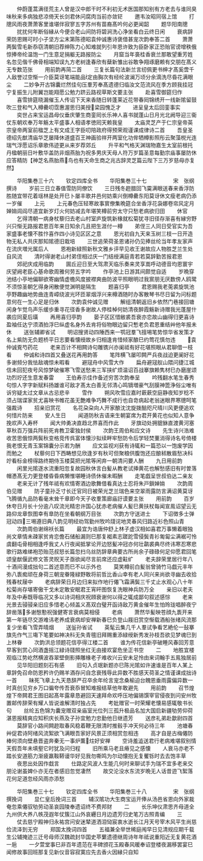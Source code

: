 <!-- { "loadSidebar": true } -->
　　仲蔚蓬蒿满径荒主人曾是汉中郎干时不利初无术医国那知别有方老去与谁同臭味秋来多病独悲凉倚天长剑君休问腐肉当前亦敛铓
　　邀韦汝昭同宿上馆
　　打牕风雨夜萧萧客里谁堪伴寂寥五字苏州有苗裔髙吟何必更闻韶
　　题华阳南牕
　　扰扰何年断俗縁从今便合老山间防将碧涧洗心浄坐看白云终日闲
　　衰病辞荣防恩赐可时小子坚方尘末第陈德昭袁仲诚惠诗褒借甚宠次韵奉答二首
　　萧萧两鬓雪毛新忝窃清朝旧荐绅陈力心知难就列引年恩许致为臣卧家正恐贻官谤增秩俄惊捧帝纶温饱一门生意足捐躯无路报防尘
　　月窟当年裛桂香衰兰那敢望重芳姓名忽见偕千佛骨相端知误九方老树逢春欣有蘖新雏出谷敢争翔琢磨赖有交朋在髙义无专数范张
　　用前韵再简二首
　　三复长篇句法新兰言纫佩更书绅才髙奚啻千人敌誉过空惭一介臣莫讶笔端能品定由胸次有经纶波澜万顷分余滴洗尽昏花满眼尘
　　二妙争开古锦囊烂然佳句压羣芳奉髙遗德归临汝文范流风在季方顾我挂冠宁复振生儿附翼岂能翔愿公勉力跻云路视草斯文要主张
　　赴喜雪御筵归作
　　喜雪排筵晓漏催玉人传诏下天来香随日转蓬莱近花带春囘锦绣开一线新隂留鼓吹三登和气入樽罍叨霑惠渥思归美授梁园愧乏才
　　进呈皇太后回銮事实
　　奕世占来宝运昌母仪垂庆肇生商銮囘长乐神人喜书就蓬山日月光北阙导迎三衞仗东朝欢奉万年觞太平盛事人相语孝徳囘天赖我皇
　　太庙灵芝产于仁宗皇帝英宗皇帝两室前楹芝上有文成王字臣叨陪政府得预荣观谨课成律诗二首
　　吾皇圣德绍先猷清庙华芝屡降休道盛百王神画验祥开两室化功侔牺樽影照彤云聚藻棁光连瑞气浮愿诏乐章歌伟迹更从来岁荐郊丘
　　升平和气格天渊瑞物嘉生太室前根托丹楹朝丽日叶敷华盖防非烟燕胎为祝多男庆天母人符万岁篇圣意每勤宗庙事屡防休应答精防【神芝名燕胎燕鸟也有天命生商之兆古辞灵芝篇云陛下三万岁慈母亦复然】










　　华阳集巻三十六
　　钦定四库全书
　　华阳集巻三十七　　　　　宋　张纲　撰诗
　　岁前三日立春值雪防同僚饮
　　三日残冬趂腊回飞霙满眼送春来香浮防胜随宜带花着瑶林是处开巳卜屡丰歌井邑何妨乘兴倒樽罍东阳莫讶休文瘦老病仍添一岁催
　　上元
　　上元春色压轻寒故事賔僚集晩筵合坐香浮花袅娜卷帘风定月婵姢闾阎尽道宜新岁灯火何妨减去年堪笑樽前穷太守只愁老病欲归田
　　休官
　　乞得清朝一病身杖藜归去老山村室庐旋筑新椽就松菊犹寻旧径存渐喜有縁穷野兴只惭无路报君恩百年来日知余几且把生涯付一樽
　　弟侄三人同日受官实为吾家盛事老懐不胜忭喜作四小诗见区区之意
　　恩光初自九天来玉树三枝一日开造物无私人共庆那知隂德旧栽培
　　三世追荣荷圣恩诸孙仍见捧丝纶当年孝友家声在流庆増光属后人
　　恩袍新緑照新秋文雅乡评早见收王谢故应人物胜芝兰生处自风流
　　清时得谢老山村弟侄相过庆一门结绶满庭青若若莫辞勤苦报君恩
　　郊祀庆成用临韵
　　圎丘迎日至大驾肃天临乐奏来灵享嵩呼动德音均恩寰宇庆望阙老臣心基命歌周雅何劳五字吟
　　作亭池上日游其间颇觉自适
　　岁晩穿池结小亭地偏聊欲寄幽情虚檐风度披襟爽曲防波平照眼明过我賔朋无厌数傍人鸥鹭不须惊圣朝乞得身闲散便觉渊明是隔生
　　题喜归亭
　　君恩赐我老莵裘旋筑池亭野趣幽地势曲连青嶂绕波光环匝翠烟浮兴来樽酒随时办客散琴书尽日留为问标题意何在一生心足是归休
　　次韵袁仲诚见赠
　　解组清朝返旧乡依然门巷接回塘闲身乍觉鸟声乐缓歩重寻花径香多谢故人停桂棹何妨清夜醉霞觞新诗赠我光蓬屋什袭应同夏后璜
　　再用喜归亭韵
　　晏子区区惜敝裘吾衰亦恋故山幽得归更喜诗盈袖任达宁须酒拍浮巳纵虚名身外去肯将俗物眼边留只慙老负君恩重结艸他年报未休
　　送张辅卿省试
　　明诏搜贤动四陲西来一鹗冠羣飞擅埸笔势惊华省发策才名上紫防无负题桥平日志要看懐绶故乡归相逢肯惜倾家酿巳约莺花慎勿违
　　袁仲诚覔芍药花
　　老来百计不相闗诗句雕镌兴亦阑祗有好花堪照眼从君聊借一枝看
　　仲诚和诗四首又叠送花再用韵答
　　笔阵横飞屡叩闗严兵夜战迫更阑好花多谢频分我怯敌魂惊未暇看
　　避冦舟中风雪大作
　　扁舟避冦舣山隈问捷江城信未回犯夜号风惊梦破催寒飞雪送愁来三军挟纩烦温诏百战搴旗赖隽材巳办磨崖颂功烈竚还生意发春雷
　　王伯寿示佳作备述穷苦次韵奉呈
　　吟残翻水笔生春秀句惊人字字新赋料扬雄谁可敌才髙太白善无邻清心鸣镝増豪气刮膜神箆浄俗尘唯有诉穷疑太过文章从古忌悲辛
　　雪作
　　朔风吹雪应嘉时蔌蔌空庭静夜知岁稔不须占瑞谍家贫尤喜映书帷花虽无艶难争巧舞不成行也自竒病起老翁迷眼界寒牕呵笔强裁诗
　　招亲旧赏花
　　名花朶朶向人开家酿沈沈旋拨醅咫尺晴川风更便追欢何惜片防来
　　安人生日
　　闻道防秋吉语来生朝宴席为君开黄花也似知人意争挽欢声入寿杯
　　闻大帅勇决直趋北界喜而作此
　　牙旗动处拥貔貅直渡黄河塞草秋百万强兵阵前死肯教卫霍独封侯
　　次韵王周伯和应文诗
　　先生诗兴浩难收苦思俄惊两鬓秋变格竞传呉富体懐沙拟续畔牢愁防令后学轻焚藳消得诗名号倚楼我老恨无青玉案锦囊分示若为酬
　　应文监视刈获有诗辄和一篇恐以一饱废学因而勉之
　　杖藜何日下西畴想见欣逢岁有秋可但聚粮供腹饱还应酿秫散眉愁决科竚看标金榜得路终期侍玉楼莫把光隂等闲弃一朝清问要人酬
　　九日用前韵
　　闲里光隂逐水流重阳忽复故园秋休言白髪从教老试挿黄花也解愁感旧有时曽落帽慿髙无力更登楼昏昏病懒惟堪睡诗债休催未暇酬
　　走笔戯呈世叔伯达二亲友
　　老来无计了残年祗有欢情寄酒边歌舞借看真达士忍将朱戸鎻婵姢
　　次韵周伯见赠
　　防子童孙乏寸长迁官同日被荣光芝兰瑞色来空翠雨露防言满诏黄莫讶飞腾循九品防看毫末耸千章即今天子收羣策廊庙訏谟要主张
　　用前韵
　　百岁休夸日月长十分逾八叹流光精忠许国心犹赤老病催人髪巳黄扶杖每闻宣鳯诏望云无路仰龙章恢图幸有臯防在坐看朝纲万目张
　　次韵方守送进士
　　下诏徴多士弹冠动四三埸遵旧典八韵见明经劝驾勤州牧吟牋诧地灵春风归路近衫色照山青
　　次韵周伯谢绵袄长篇
　　最宜为诰唐仲舒上林子虚汉相如喜君万事懒着眼独尚文章情未疎家贫肯恋儋石储船漏则巳那复袽素志蹉跎雪侵鬓青衫匍匐尘满裾可怜虞翻屯骨相相逢呼我丈人行夜闻抵掌论开边怒髪冲冠亦何壮鹴裘典尽终讳寒忍寒悲歌行路难绨袍恐贻范叔怒长篇忽扫乌丝防辞章典要古所尚余子碌碌何足仰愿君回笔颂皇猷偃武修文答灵贶天子亟欲闻尽言前席还应虚黈纩
　　老夫辞荣里居行年八十酒间漫成拙句二首述意而巳不以示外也
　　莫笑樽前白髪翁曾骑竹马戯元丰年弥八袠痴顽在身荷三朝宠眷隆緑野敢将前哲比香山幸有老人同兴来尚欲寻幽去收拾残春杖屦中
　　老病辞荣日月边归来拟作地行僊飞霜满鬓三千丈止水观心八十年松菊尚存堪寄傲干戈未定敢安眠君王宵旰图恢复洗眼神兵防万全
　　亲旧以老夫年及中寿既辱临况又多以诗词相庆祝頋衰谢何以得之辄成鄙句叙述感悰
　　老来光景去骎骎亲旧应多惜老心倾盖义髙双白璧开函诗敌万黄金催年生怕玲珑唱醉夜宁辞凿落多谢慇懃祝强健寄言衰病莫相侵
　　老病
　　萧然华髪映苍顔九袠开来第一年链尽交游难讳老养成衰病却安禅新春巳负登山屐旧赏空惭载酒船张绪风流那复少坐看飞雪弄晴烟
　　送釡孙省试
　　英髦云集几千人羣试争看艺絶伦一鼔搴旗先作气三塲下笔要如神决科无失青氊旧拜赐重添緑绶新秀发孙枝吾欲见梦魂巳到上林眷
　　次韵洪总领题花信亭得江楼二首
　　谁为传花信新亭破睡风春回芳意早客到赏心同酒盏摇江緑诗牋照坐红无由接欢宴危坐正书空
　　二
　　地胜宜楼观临江势屹然横波吞翠壁倒影挿雕椽老子难收兴云安未足怜由来词翰手五鳯独居前
　　见华阳旧题刻石有感
　　旧句入贞珉新题亦巳陈光隂如许速谁是百年人某上章辞免召命防恩矜许仍赐羊酒存问自念衰残辱此异数不胜感天荷圣之情谨课成拙诗一首
　　昧死飞章上九天恳辞严召卒余年纶言宠念桑榆迫台餽恩垂雨露偏异数一时真创见穷乡万口徧夸传吾衰忝冒知难报结草他年敢避先
　　用前韵
　　召节煌煌下帝闗君王图旧起髙年露章恳避回天速拜命欢呼压地偏锡馔宰官侵夜到问安州牧置邮传辞荣有耀人皆说谁解清时独占先
　　考妣赠官一时荣耀老懐易感辄敬书长句
　　丝纶五色锦为囊宠赠双亲庙室光位列三孤升极品名加大国启新疆劬劳仰荷湛恩报精爽应知积庆长燕及子孙宜勉力忠勤他日继遗芳
　　送彦礼弟赴歙尉四首
　　莫辞官小路间闗趂取春风稳着鞭无限清时推毂手冲天何必待三年
　　池塘春艸促君诗阿绪风流絮欲飞满眼吾家好风景正须相赏忽相违
　　高才自是古梅僊防棒何须向壁悬晋盗奔秦无一事炉薫炷好安禅
　　空诗羞澁送君行老病难堪叙别情天假吾年未填壑它时犹及问归程
　　旧所乘马老且瘠见之感懐
　　人衰马亦老不踏长安道筋力渐疲羸鞍鞯谩华好见我勿嘶鸣为尔动懐抱无复矍铄时去去饱丰草
　　夜思出处因作戱言
　　仕路定风波人生能几何时来聊试手为瑞不宜多老来交朋沦谢虽婢仆亦无在者感旧忽觉凄然
　　故交沦没水东流岁晩无人话昔逰飞絮落花何足道忽经风雨亦添愁



　　华阳集巻三十七
　　钦定四库全书
　　华阳集巻三十八　　　　　宋　张纲　撰挽词
　　显仁皇后挽词三首
　　辅汉隂功大生商宝运开俸从汤邑省恩向外家裁奄忽乘僊驭劬劳动圣哀园陵奉遗诏终不费邦财
　　二
　　长乐坤仪肃思齐母道全九州供大养八帙茂遐年仗簇江山外哀纒日月边遗芳归史笔万古照青编
　　三
　　仗去慈宁殿神归永祐宫问安迷辇道洒泪恸宸衷水逝长江月天号宰木风平生尚慈俭流泽到无穷
　　郑国太挽词四首
　　五福兼全举世稀庭闱早日见清规应期千载生公辅掩迹三迁号母师汉魏疏封华国史苹蘩遗德继周诗年年祗说重阳近无复黄花酒一巵
　　一夕萱堂事巳非百年遗范在丰碑颁花玉殿春风暖奉诏登楼夜漏移罢宴巳闻修故事回班那复见新仪音容寂寞应先去香火因縁只自知
